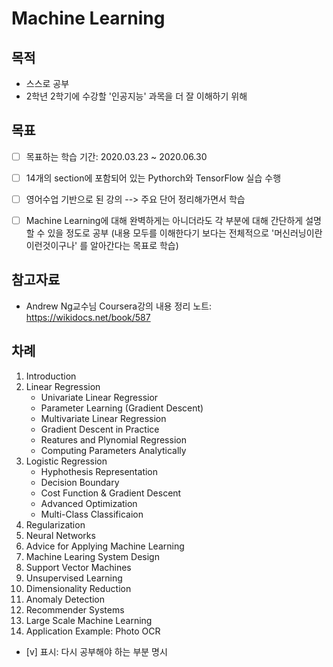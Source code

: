 # Machine Learning

## 목적
- 스스로 공부
- 2학년 2학기에 수강할 '인공지능' 과목을 더 잘 이해하기 위해

## 목표
- [ ] 목표하는 학습 기간: 2020.03.23 ~ 2020.06.30
- [ ] 14개의 section에 포함되어 있는 Pythorch와 TensorFlow 실습 수행
- [ ] 영어수업 기반으로 된 강의 --> 주요 단어 정리해가면서 학습
- [ ] Machine Learning에 대해 완벽하게는 아니더라도 각 부분에 대해 간단하게 설명할 수 있을 정도로 공부
(내용 모두를 이해한다기 보다는 전체적으로 '머신러닝이란 이런것이구나' 를 알아간다는 목표로 학습)


## 참고자료
- Andrew Ng교수님 Coursera강의 내용 정리 노트: <https://wikidocs.net/book/587>

## 차례
01. Introduction
02. Linear Regression
	- Univariate Linear Regressior
	- Parameter Learning (Gradient Descent)
	- Multivariate Linear Regression
	- Gradient Descent in Practice
	- Reatures and Plynomial Regression
	- Computing Parameters Analytically
03. Logistic Regression
	- Hyphothesis Representation
	- Decision Boundary
	- Cost Function & Gradient Descent
	- Advanced Optimization
	- Multi-Class Classificaion
04. Regularization
05. Neural Networks
06. Advice for Applying Machine Learning
07. Machine Learing System Design
08. Support Vector Machines
09. Unsupervised Learning
10. Dimensionality Reduction
11. Anomaly Detection
12. Recommender Systems
13. Large Scale Machine Learning
14. Application Example: Photo OCR


- [v] 표시: 다시 공부해야 하는 부분 명시